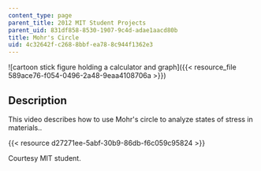 ```yaml
---
content_type: page
parent_title: 2012 MIT Student Projects
parent_uid: 831df858-8530-1907-9c4d-adae1aacd80b
title: Mohr's Circle
uid: 4c32642f-c268-8bbf-ea78-8c944f1362e3
---
```


![cartoon stick figure holding a calculator and graph]({{< resource_file 589ace76-f054-0496-2a48-9eaa4108706a >}})

Description
-----------

This video describes how to use Mohr's circle to analyze states of stress in materials..

{{< resource d27271ee-5abf-30b9-86db-f6c059c95824 >}}

Courtesy MIT student.